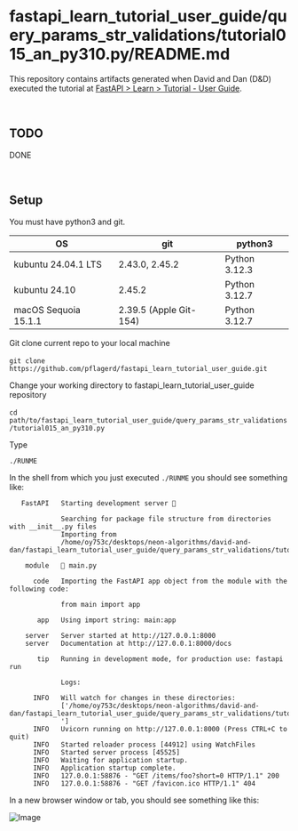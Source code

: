 # fastapi_learn_tutorial_user_guide/query_params_str_validations/tutorial015_an_py310.py/README.md

This repository contains artifacts generated when David and Dan (D&D) executed the tutorial at [FastAPI > Learn > Tutorial - User Guide](https://fastapi.tiangolo.com/tutorial).

<br>

## TODO
   DONE

<br>

## Setup
You must have python3 and git.

| OS | git | python3 |
| -------- | -------- | -------- |
| kubuntu 24.04.1 LTS   | 2.43.0, 2.45.2   | Python 3.12.3   |
| kubuntu 24.10   | 2.45.2   | Python 3.12.7   |
| macOS Sequoia 15.1.1   | 2.39.5 (Apple Git-154)   | Python 3.12.7   |

Git clone current repo to your local machine

​	`git clone https://github.com/pflagerd/fastapi_learn_tutorial_user_guide.git`

Change your working directory to fastapi_learn_tutorial_user_guide repository

​	`cd path/to/fastapi_learn_tutorial_user_guide/query_params_str_validations/tutorial015_an_py310.py`

Type

 ```commandline
./RUNME
```

In the shell from which you just executed `./RUNME` you should see something like:
```
   FastAPI   Starting development server 🚀

             Searching for package file structure from directories with __init__.py files
             Importing from
             /home/oy753c/desktops/neon-algorithms/david-and-dan/fastapi_learn_tutorial_user_guide/query_params_str_validations/tutorial015_an_py310.py

    module   🐍 main.py

      code   Importing the FastAPI app object from the module with the following code:

             from main import app

       app   Using import string: main:app

    server   Server started at http://127.0.0.1:8000
    server   Documentation at http://127.0.0.1:8000/docs

       tip   Running in development mode, for production use: fastapi run

             Logs:

      INFO   Will watch for changes in these directories:
             ['/home/oy753c/desktops/neon-algorithms/david-and-dan/fastapi_learn_tutorial_user_guide/query_params_str_validations/tutorial015_an_py310.py
             ']
      INFO   Uvicorn running on http://127.0.0.1:8000 (Press CTRL+C to quit)
      INFO   Started reloader process [44912] using WatchFiles
      INFO   Started server process [45525]
      INFO   Waiting for application startup.
      INFO   Application startup complete.
      INFO   127.0.0.1:58876 - "GET /items/foo?short=0 HTTP/1.1" 200
      INFO   127.0.0.1:58876 - "GET /favicon.ico HTTP/1.1" 404
```

In a new browser window or tab, you should see something like this:

![Image](https://github.com/user-attachments/assets/723074cd-a57a-4b8e-b97a-45b0b7b6078e)
